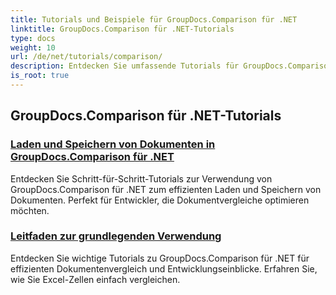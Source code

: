 ```yaml
---
title: Tutorials und Beispiele für GroupDocs.Comparison für .NET
linktitle: GroupDocs.Comparison für .NET-Tutorials
type: docs
weight: 10
url: /de/net/tutorials/comparison/
description: Entdecken Sie umfassende Tutorials für GroupDocs.Comparison für .NET, die einen effizienten Vergleich, die Verwaltung und die Integration von Dokumenten und Ordnern mühelos ermöglichen.
is_root: true
---
```


## GroupDocs.Comparison für .NET-Tutorials 
### [Laden und Speichern von Dokumenten in GroupDocs.Comparison für .NET](./load-and-save-documents/)
Entdecken Sie Schritt-für-Schritt-Tutorials zur Verwendung von GroupDocs.Comparison für .NET zum effizienten Laden und Speichern von Dokumenten. Perfekt für Entwickler, die Dokumentvergleiche optimieren möchten.
### [Leitfaden zur grundlegenden Verwendung](./guide-to-basic-usage/)
Entdecken Sie wichtige Tutorials zu GroupDocs.Comparison für .NET für effizienten Dokumentenvergleich und Entwicklungseinblicke. Erfahren Sie, wie Sie Excel-Zellen einfach vergleichen.